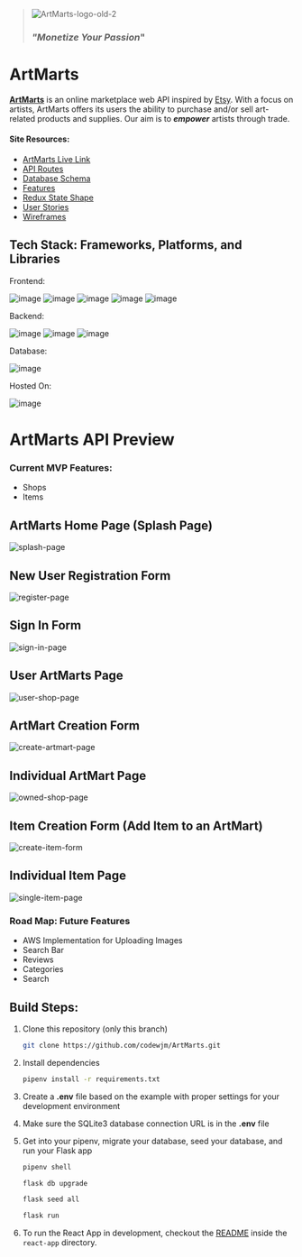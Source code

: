 > ![ArtMarts-logo-old-2](https://user-images.githubusercontent.com/95896008/199977578-f68a9b4f-56c6-4ffd-b228-a6ea865f67b2.png)  
> ### **_"Monetize Your Passion_"**

# **ArtMarts**

**[ArtMarts](https://artmarts.herokuapp.com/)** is an online marketplace web API inspired by [Etsy](https://www.etsy.com/). With a focus on artists, ArtMarts offers its users the ability to purchase and/or sell art-related products and supplies. Our aim is to **_empower_** artists through trade.


#### Site Resources: 

* [ArtMarts Live Link](https://artmarts.herokuapp.com/)
* [API Routes](https://github.com/codewjm/ArtMarts/wiki/API-Routes)
* [Database Schema](https://github.com/codewjm/ArtMarts/wiki/Database-Schema)
* [Features](https://github.com/codewjm/ArtMarts/wiki/MVP-Features)
* [Redux State Shape](https://github.com/codewjm/ArtMarts/wiki/Redux-State-Shape)
* [User Stories](https://github.com/codewjm/ArtMarts/wiki/User-Stories)
* [Wireframes](https://github.com/codewjm/ArtMarts/wiki/Wireframes)

## Tech Stack: Frameworks, Platforms, and Libraries

Frontend:

![image](https://user-images.githubusercontent.com/20654267/192156837-122333b5-1337-4630-abcd-e48f538c141d.png)
![image](https://user-images.githubusercontent.com/20654267/192156876-64b1afdd-e93f-4f6b-a0ff-2d7e9b75258a.png)
![image](https://user-images.githubusercontent.com/20654267/192156881-268b4f35-02b2-4113-861b-c2ea54b6ff87.png)
![image](https://user-images.githubusercontent.com/20654267/192156890-ca8a0612-9350-4d10-88f7-cc09dd740865.png)
![image](https://user-images.githubusercontent.com/20654267/192156892-eddb0af2-29cc-46bf-9d6d-fc0ead32005b.png)


Backend:

![image](https://camo.githubusercontent.com/a1b2dac5667822ee0d98ae6d799da61987fd1658dfeb4d2ca6e3c99b1535ebd8/68747470733a2f2f696d672e736869656c64732e696f2f62616467652f707974686f6e2d3336373041303f7374796c653d666f722d7468652d6261646765266c6f676f3d707974686f6e266c6f676f436f6c6f723d666664643534)
![image](https://camo.githubusercontent.com/43c40e9f61f01e780f4cfed5dafda9e3494310ba1b6ea11e20c4949e556a47c3/68747470733a2f2f696d672e736869656c64732e696f2f62616467652f666c61736b2d2532333030302e7376673f7374796c653d666f722d7468652d6261646765266c6f676f3d666c61736b266c6f676f436f6c6f723d7768697465)
![image](https://user-images.githubusercontent.com/20654267/192156896-44718733-3b28-4f64-934a-78522df3a444.png)

Database: 

![image](https://camo.githubusercontent.com/f48e6e8822dbed2b14a693017b364d00813b7872df67d95e5844aa3cf94ec482/68747470733a2f2f696d672e736869656c64732e696f2f62616467652f53514c416c6368656d792d3130303030303f7374796c653d666f722d7468652d6261646765266c6f676f3d73716c266c6f676f436f6c6f723d424131323132266c6162656c436f6c6f723d41443030303026636f6c6f723d413930303030)

Hosted On:

![image](https://user-images.githubusercontent.com/20654267/192156972-28d4bd6a-7012-4d73-8bbd-105cfba12108.png)


# ArtMarts API Preview

### Current MVP Features:
* Shops 
* Items

## ArtMarts Home Page (Splash Page)

![splash-page](https://user-images.githubusercontent.com/95896008/199979438-c060fa13-223b-4739-97a3-a021c5cb0e7b.png)

## New User Registration Form

![register-page](https://user-images.githubusercontent.com/95896008/199979468-ef5ae3ca-44a4-488a-ac21-7fa262b44282.png)

## Sign In Form 

![sign-in-page](https://user-images.githubusercontent.com/95896008/199979610-f63f6d81-e668-482b-ba76-b5665a468f70.png)

## User ArtMarts Page

![user-shop-page](https://user-images.githubusercontent.com/95896008/199979629-735f7cef-de97-4008-b3b7-593f55eb94e7.png)

## ArtMart Creation Form

![create-artmart-page](https://user-images.githubusercontent.com/95896008/199979669-e6e45c66-1e43-48df-b855-5add150e8af8.png)

## Individual ArtMart Page

![owned-shop-page](https://user-images.githubusercontent.com/95896008/199979803-c5e0ad73-c7a6-4fa0-aacf-b80a19258580.png)

## Item Creation Form (Add Item to an ArtMart)

![create-item-form](https://user-images.githubusercontent.com/95896008/199979870-2daedc98-c0f7-4f73-8958-a6756b1ba725.png)

## Individual Item Page

![single-item-page](https://user-images.githubusercontent.com/95896008/199979904-a2ea4e3c-1e48-4220-9538-12df9440daca.png)


### Road Map: Future Features
* AWS Implementation for Uploading Images
* Search Bar
* Reviews 
* Categories 
* Search 

## Build Steps:
1. Clone this repository (only this branch)

   ```bash
   git clone https://github.com/codewjm/ArtMarts.git
   ```

2. Install dependencies

      ```bash
      pipenv install -r requirements.txt
      ```

3. Create a **.env** file based on the example with proper settings for your
   development environment
4. Make sure the SQLite3 database connection URL is in the **.env** file

5. Get into your pipenv, migrate your database, seed your database, and run your Flask app

   ```bash
   pipenv shell
   ```

   ```bash
   flask db upgrade
   ```

   ```bash
   flask seed all
   ```

   ```bash
   flask run
   ```

6. To run the React App in development, checkout the [README](./react-app/README.md) inside the `react-app` directory.
